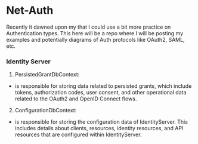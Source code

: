 # Net-Auth


Recently it dawned upon my that I could use a bit more practice on Authentication types. This here will be a repo where I will be posting my examples and potentially diagrams of Auth protocols like OAuth2, SAML, etc.

### Identity Server

1. PersistedGrantDbContext: 
-  is responsible for storing data related to persisted grants, which include tokens, authorization codes, user consent, and other operational data related to the OAuth2 and OpenID Connect flows.

2. ConfigurationDbContext: 
-  is responsible for storing the configuration data of IdentityServer. This includes details about clients, resources, identity resources, and API resources that are configured within IdentityServer.

